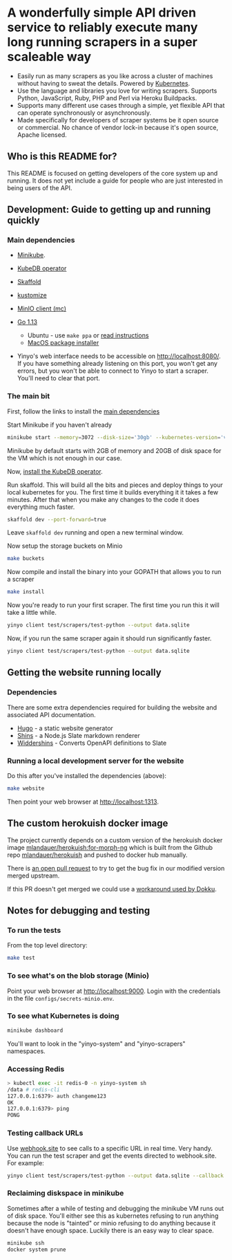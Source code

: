 # A wonderfully simple API driven service to reliably execute many long running scrapers in a super scaleable way

- Easily run as many scrapers as you like across a cluster of machines without having to sweat the details. Powered by [Kubernetes](https://kubernetes.io/).
- Use the language and libraries you love for writing scrapers. Supports Python, JavaScript, Ruby, PHP and Perl via Heroku Buildpacks.
- Supports many different use cases through a simple, yet flexible API that can operate synchronously or asynchronously.
- Made specifically for developers of scraper systems be it open source or commercial. No chance of vendor lock-in because it's open source, Apache licensed.

## Who is this README for?

This README is focused on getting developers of the core system up and running. It does not yet include
a guide for people who are just interested in being users of the API.

## Development: Guide to getting up and running quickly

### Main dependencies

- [Minikube](https://kubernetes.io/docs/setup/learning-environment/minikube/).
- [KubeDB operator](https://kubedb.com/docs/v0.13.0-rc.0/setup/install/)
- [Skaffold](https://skaffold.dev/docs/quickstart/)
- [kustomize](https://github.com/kubernetes-sigs/kustomize/blob/master/docs/INSTALL.md)
- [MinIO client (mc)](https://min.io/download)
- [Go 1.13](https://golang.org/dl/)

  - Ubuntu - use `make ppa` or [read instructions](https://github.com/golang/go/wiki/Ubuntu)
  - [MacOS package installer](https://golang.org/doc/install#macos)

- Yinyo's web interface needs to be accessible on [http://localhost:8080/](http://localhost:8080/). If you have something already listening on this port, you won't get any errors, but you won't be able to connect to Yinyo to start a scraper. You'll need to clear that port.

### The main bit

First, follow the links to install the [main dependencies](main-dependencies)

Start Minikube if you haven't already

```bash
minikube start --memory=3072 --disk-size='30gb' --kubernetes-version='v1.15.2'
```

Minikube by default starts with 2GB of memory and 20GB of disk space for the VM which is not enough in
our case.

Now, [install the KubeDB operator](https://kubedb.com/docs/v0.13.0-rc.0/setup/install/).

Run skaffold. This will build all the bits and pieces and deploy things to your local kubernetes for you. The first time it builds everything it it takes a few minutes. After that when you make any changes to the code it does everything much faster.

```bash
skaffold dev --port-forward=true
```

Leave `skaffold dev` running and open a new terminal window.

Now setup the storage buckets on Minio

```bash
make buckets
```

Now compile and install the binary into your GOPATH that allows you to run a scraper

```bash
make install
```

Now you're ready to run your first scraper. The first time you run this it will take a little while.

```bash
yinyo client test/scrapers/test-python --output data.sqlite
```

Now, if you run the same scraper again it should run significantly faster.

```bash
yinyo client test/scrapers/test-python --output data.sqlite
```

## Getting the website running locally

### Dependencies

There are some extra dependencies required for building the website and associated API documentation.

- [Hugo](https://gohugo.io/) - a static website generator
- [Shins](https://github.com/Mermade/shins) - a Node.js Slate markdown renderer
- [Widdershins](https://github.com/mermade/widdershins) - Converts OpenAPI definitions to Slate

### Running a local development server for the website

Do this after you've installed the dependencies (above):

```bash
make website
```

Then point your web browser at [http://localhost:1313](http://localhost:1313).

## The custom herokuish docker image

The project currently depends on a custom version of the herokuish docker image [mlandauer/herokuish:for-morph-ng](https://hub.docker.com/layers/mlandauer/herokuish/for-morph-ng/images/sha256-d39b31894660dd038c05a408db260a6bb013325e843b03ae80b528477de83d92) which is built from the Github repo [mlandauer/herokuish](https://github.com/mlandauer/herokuish/tree/for-morph-ng) and pushed to docker hub manually.

There is [an open pull request](https://github.com/gliderlabs/herokuish/pull/467) to try to get the bug
fix in our modified version merged upstream.

If this PR doesn't get merged we could use a [workaround used by Dokku](https://github.com/gliderlabs/herokuish/pull/467#issue-298708746).

## Notes for debugging and testing

### To run the tests

From the top level directory:

```bash
make test
```

### To see what's on the blob storage (Minio)

Point your web browser at [http://localhost:9000](http://localhost:9000). Login with the credentials in the file `configs/secrets-minio.env`.

### To see what Kubernetes is doing

```bash
minikube dashboard
```

You'll want to look in the "yinyo-system" and "yinyo-scrapers" namespaces.

### Accessing Redis

```bash
> kubectl exec -it redis-0 -n yinyo-system sh
/data # redis-cli
127.0.0.1:6379> auth changeme123
OK
127.0.0.1:6379> ping
PONG
```

### Testing callback URLs

Use [webhook.site](https://webhook.site) to see calls to a specific URL in real time. Very handy.
You can run the test scraper and get the events directed to webhook.site. For example:

```bash
yinyo client test/scrapers/test-python --output data.sqlite --callback https://webhook.site/#!/uuid-specific-to-you
```

### Reclaiming diskspace in minikube

Sometimes after a while of testing and debugging the minikube VM runs out of disk space. You'll either see this as kubernetes refusing to run anything because the node is "tainted" or minio refusing to do anything because it doesn't have enough space. Luckily there is an easy way to clear space.

```bash
minikube ssh
docker system prune
```
